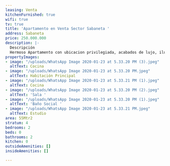 ```yaml
---
leasing: Venta
kitchenFurnished: true
wifi: true
tv: true
title: 'Apartamento en Venta Sector Sabaneta '
address: Sabaneta
price: 250.000.000
description: |-
  Descripción
  Hermoso Apartamento con ubicacion privilegiada, acabados de lujo, iluminado, acogedores espacios, rodeado de naturaleza, zona muy tranquila, excelente transporte publico, ideal para, unidad completa.
propertyImages:
- image: "/uploads/WhatsApp Image 2020-01-23 at 5.33.20 PM (3).jpeg"
  altText: Cocina
- image: "/uploads/WhatsApp Image 2020-01-23 at 5.33.20 PM.jpeg"
  altText: Habitación Principal
- image: "/uploads/WhatsApp Image 2020-01-23 at 5.33.21 PM (1).jpeg"
  altText: Cocina
- image: "/uploads/WhatsApp Image 2020-01-23 at 5.33.20 PM (2).jpeg"
  altText: 'Sala '
- image: "/uploads/WhatsApp Image 2020-01-23 at 5.33.20 PM (1).jpeg"
  altText: 'Baño Social '
- image: "/uploads/WhatsApp Image 2020-01-23 at 5.33.21 PM.jpeg"
  altText: Estudio
area: 55Mtr2
stratum: 4
bedrooms: 2
beds: 0
bathrooms: 2
kitchen: 0
outsideAmenities: []
insideAmenities: []

---
```

